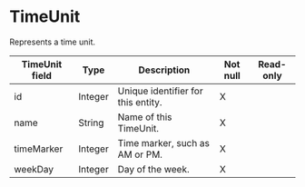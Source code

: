 # TimeUnit

Represents a time unit. 

| **TimeUnit field** | **Type** | **Description** | **Not null** | **Read-only** |
| --- | --- | --- | --- | --- |
| id | Integer | Unique identifier for this entity. | X | |
| name | String | Name of this TimeUnit. | X | |
| timeMarker | Integer | Time marker, such as AM or PM. | X | |
| weekDay | Integer | Day of the week. | X | |